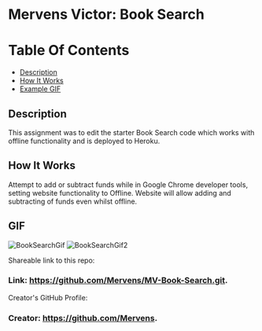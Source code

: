 # Mervens Victor: Book Search

# Table Of Contents
- [Description](#description)
- [How It Works](#how-it-works)
- [Example GIF](#gif)

## Description  
This assignment was to edit the starter Book Search code which works with offline functionality and is deployed to Heroku.

## How It Works  

Attempt to add or subtract funds while in Google Chrome developer tools, setting website functionality to Offline. Website will allow adding and subtracting of funds even whilst offline.

## GIF  
![BookSearchGif](https://user-images.githubusercontent.com/82620500/132426153-80bc3172-2c03-48e2-b31a-c4b966b5036d.gif)
![BookSearchGif2](https://user-images.githubusercontent.com/82620500/132426155-6b66c82a-446f-4351-9a80-a5b35e90a0ad.gif)

Shareable link to this repo:  

### Link: **https://github.com/Mervens/MV-Book-Search.git.**  

Creator's GitHub Profile:  

### Creator: **https://github.com/Mervens.**

